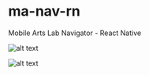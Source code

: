 # ma-nav-rn
Mobile Arts Lab Navigator  -  React Native

![alt text](http://g.recordit.co/LV3BQWYg5L.gif "Application in action - iOS")

![alt text](http://g.recordit.co/KP9i0NdH9b.gif "Application in action - Android")


